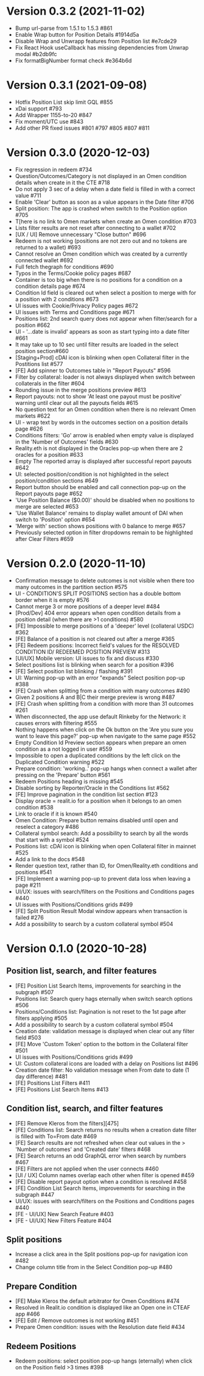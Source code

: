 Version 0.3.2 (2021-11-02)
==========================

- Bump url-parse from 1.5.1 to 1.5.3 #861
- Enable Wrap button for Position Details #1914d5a
- Disable Wrap and Unwrapp features from Position list #e7cde29
- Fix React Hook useCallback has missing dependencies from Unwrap modal #b2db9fc
- Fix formatBigNumber format check #e364b6d

Version 0.3.1 (2021-09-08)
==========================

- Hotfix Position List skip limit GQL #855 
-  xDai support #793 
- Add Wrapper 1155-to-20 #847
- Fix moment/UTC use #843
- Add other PR fixed issues #801 #797 #805 #807 #811

Version 0.3.0 (2020-12-03)
==========================

- Fix regression in redeem #734
- Question/Outcomes/Category is not displayed in an Omen condition details when create in it the CTE #718
- Do not apply 3 sec of a delay when a date field is filled in with a correct value #711
- Enable 'Clear' button as soon as a value appears in the Date filter #706
- Split position: The app is crashed when switch to the Position option #705
- T[here is no link to Omen markets when create an Omen condition #703
- Lists filter results are not reset after connecting to a wallet  #702
- [UX / UI] Remove unnecessary "Close button" #696
- Redeem is not working (positions are not zero out and no tokens are returned to a wallet) #693
- Cannot resolve an Omen condition which was created by a currently connected wallet #692
- Full fetch thegraph for conditions #690
- Typos in the Terms/Cookie policy pages  #687
- Container is too big when there is no positions for a condition on a condition details page #674
- Condition Id field is cleared out when select a position to merge with for a position with 2 conditions #673
- UI issues with Cookie/Privacy Policy pages #672
- UI issues with Terms and Conditions page #671
- Positions list: 2nd search query does not appear when filter/search for a position  #662
- UI - '...date is invalid' appears as soon as start typing into a date filter #661
- It may take up to 10 sec until filter results are loaded in the select position section#660
- [Staging+Prod] cDAI icon is blinking when open Collateral filter in the Postitions list #577
- [FE] Add spinner to Outcomes table in "Report Payouts" #596
- Filter by collateral: loader is not always displayed when switch between collaterals in the filter #604
- Rounding issue in the merge positions preview #613
- Report payouts: not to show 'At least one payout must be positive' warning until clear out all the payouts fields #615
- No question text for an Omen condition when there is no relevant Omen markets #622
- UI - wrap text by words in the outcomes section on a position details page #626
- Conditions filters: 'Go' arrow is enabled when empty value is displayed in the 'Number of Outcomes' fields #630
- Reality.eth is not displayed in the Oracles pop-up when there are 2 oracles for a position #633
- Empty The reported array is displayed after successful report payouts #642
- UI: selected position/condition is not highlighted in the select position/condition sections  #649
- Report button should be enabled and call connection pop-up on the Report payouts page #652
- 'Use Position Balance ($0.00)' should be disabled when no positions to merge are selected #653
- 'Use Wallet Balance' remains to display wallet amount of DAI when switch to 'Position' option #654
- 'Merge with' section shows positions with 0 balance to merge  #657
- Previously selected option in filter dropdowns remain to be highlighted after Clear Filters #659

Version 0.2.0 (2020-11-10)
==========================

- Confirmation message to delete outcomes is not visible when there too many outcomes in the partition section #575
- UI - CONDITION\'S SPLIT POSITIONS section has a double bottom border when it is empty #576
- Cannot merge 3 or more positions of a deeper level #484
- [Prod/Dev] 404 error appears when open condition details from a position detail (when there are \>1 conditions) #580
- [FE] Impossible to merge positions of a \'deeper\' level (collateral USDC) #362
- [FE] Balance of a position is not cleared out after a merge #365
- [FE] Redeem positions: Incorrect field\'s values for the RESOLVED CONDITION ID/ REDEEMED POSITION PREVIEW #313
- [UI/UX] Mobile version: UI issues to fix and discuss #330
- Select positions list is blinking when search for a position #396
- [FE] Select position list blinking / flashing #391
- UI: Warning pop-up with an error \"expands\" Select position pop-up #388
- [FE] Crash when splitting from a condition with many outcomes #490
- Given 2 positions A and B\|C their merge preview is wrong #487
- [FE] Crash when splitting from a condition with more than 31 outcomes #261
- When disconnected, the app use default Rinkeby for the Network: it causes errors with filtering #555
- Nothing happens when click on the Ok button on the \'Are you sure you want to leave this page?\' pop-up when navigate to the same page #552
- Empty Condition Id Preview section appears when prepare an omen condition as a not logged in user #559
- Impossible to open a duplicated conditions by the left click on the Duplicated Condition warning #522
- Prepare condition: \'working..\' pop-up hangs when connect a wallet after pressing on the \'Prepare\' button #561
- Redeem Positions heading is missing #545
- Disable sorting by Reporter/Oracle in the Conditions list #562
- [FE] Improve pagination in the condition list section #123
- Display oracle = realit.io for a position when it belongs to an omen condition #538
- Link to oracle if it is known #540
- Omen Condition: Prepare button remains disabled until open and reselect a category #486
- Collateral symbol search: Add a possibility to search by all the words that start with a symbol #524
- Positions list: cDAI icon is blinking when open Collateral filter in mainnet #525
- Add a link to the docs #548
- Render question text, rather than ID, for Omen/Reality.eth conditions and positions #541
- [FE] Implement a warning pop-up to prevent data loss when leaving a page #211
- UI/UX: issues with search/filters on the Positions and Conditions pages #440
- UI issues with Positions/Conditions grids #499
- [FE] Split Position Result Modal window appears when transaction is failed #276
- Add a possibility to search by a custom collateral symbol #504

Version 0.1.0 (2020-10-28)
==========================

Position list, search, and filter features
------------------------------------------
- [FE] Position List Search Items, improvements for searching in the subgraph #507
- Positions list: Search query hags eternally when switch search options #506
- Positions/Conditions list: Pagination is not reset to the 1st page after filters applying #505
- Add a possibility to search by a custom collateral symbol #504
- Creation date: validation message is displayed when clear out any filter field #503
- [FE] Move \'Custom Token\' option to the bottom in the Collateral filter #501
- UI issues with Positions/Conditions grids #499
- UI: Custom collateral icons are loaded with a delay on Positions list #496
- Creation date filter: No validation message when From date to date (1 day difference) #481
- [FE] Positions List Filters #411
- [FE] Positions List Search Items #413

Condition list, search, and filter features
-------------------------------------------
- [FE] Remove Kleros from the filters][475]
- [FE] Conditions list: Search returns no results when a creation date filter is filled with To=From date #469
- [FE] Search results are not refreshed when clear out values in the > \'Number of outcomes\' and \'Created date\' filters #468
- [FE] Search returns an odd GraphQL error when search by numbers #467
- [FE] Filters are not applied when the user connects #460
- [UI / UX] Column names overlap each other when filter is opened #459
- [FE] Disable report payout option when a condition is resolved #458
- [FE] Condition List Search Items, improvements for searching in the subgraph #447
- UI/UX: issues with search/filters on the Positions and Conditions pages #440
- [FE - UI/UX] New Search Feature #403
- [FE - UI/UX] New Filters Feature #404

Split positions
---------------
- Increase a click area in the Split positions pop-up for navigation icon #482
- Change column title from in the Select Condition pop-up #480

Prepare Condition
-----------------
- [FE] Make Kleros the default arbitrator for Omen Conditions #474
- Resolved in Realit.io condition is displayed like an Open one in CTEAF app #466
- [FE] Edit / Remove outcomes is not working #451
- Prepare Omen condition: issues with the Resolution date field #434

Redeem Positions
----------------

- Redeem positions: select position pop-up hangs (eternally) when click on the Position field \>3 times #398


